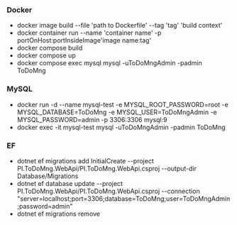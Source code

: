 ### Docker

- docker image build --file 'path to Dockerfile' --tag 'tag' 'build context'
- docker container run --name 'container name' -p portOnHost:portInsideImage'image name:tag'
- docker compose build
- docker compose up
- docker compose exec mysql mysql -uToDoMngAdmin -padmin ToDoMng

### MySQL

- docker run -d --name mysql-test -e MYSQL_ROOT_PASSWORD=root -e MYSQL_DATABASE=ToDoMng -e MYSQL_USER=ToDoMngAdmin -e MYSQL_PASSWORD=admin -p 3306:3306 mysql:9
- docker exec -it mysql-test mysql -uToDoMngAdmin -padmin ToDoMng

### EF

- dotnet ef migrations add InitialCreate --project PI.ToDoMng.WebApi/PI.ToDoMng.WebApi.csproj --output-dir Database/Migrations
- dotnet ef database update --project PI.ToDoMng.WebApi/PI.ToDoMng.WebApi.csproj  --connection "server=localhost;port=3306;database=ToDoMng;user=ToDoMngAdmin;password=admin"
- dotnet ef migrations remove